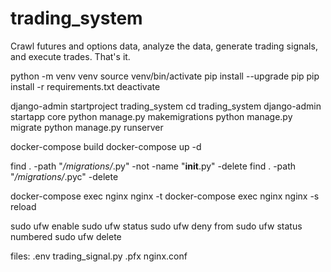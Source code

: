 # trading_system
Crawl futures and options data, analyze the data, generate trading signals, and execute trades. That's it.

python -m venv venv
source venv/bin/activate
pip install --upgrade pip
pip install -r requirements.txt
deactivate

django-admin startproject trading_system
cd trading_system
django-admin startapp core
python manage.py makemigrations
python manage.py migrate
python manage.py runserver

docker-compose build
docker-compose up -d


find . -path "*/migrations/*.py" -not -name "__init__.py" -delete
find . -path "*/migrations/*.pyc"  -delete



docker-compose exec nginx nginx -t
docker-compose exec nginx nginx -s reload


sudo ufw enable
sudo ufw status
sudo ufw deny from <ip>
sudo ufw status numbered
sudo ufw delete <id>

files:
.env
trading_signal.py
.pfx
nginx.conf